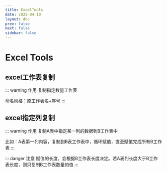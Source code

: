 ```yaml
---
title: ExcelTools
date: 2025-04-10
layout: doc
prev: false
next: false
sidebar: false
---
```


<script setup> 
import ExcelCopyWorksheet from '../.vitepress/components/tools/excel/ExcelCopyWorksheet.vue'
import ExcelCopyColumn from '../.vitepress/components/tools/excel/ExcelCopyColumn.vue'
</script>

# Excel Tools

## excel工作表复制

::: warning 作用
复制指定数量工作表

命名风格：原工作表名+序号
:::

<ExcelCopyWorksheet />

## excel指定列复制

::: warning 作用
复制A表中指定某一列的数据到B工作表中

比如：A表第一列内容，复制到B表工作表中，循环赋值，直至赋值完成所有B工作表
:::

::: danger 注意
赋值的长度，会根据B工作表长度决定。若A表列长度大于B工作表长度，则只复制B工作表数量的值
:::

<ExcelCopyColumn />
